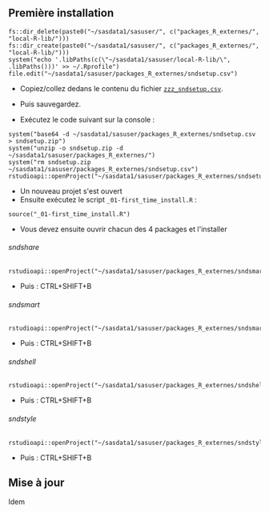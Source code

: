 ## Première installation
```
fs::dir_delete(paste0("~/sasdata1/sasuser/", c("packages_R_externes/", "local-R-lib/")))
fs::dir_create(paste0("~/sasdata1/sasuser/", c("packages_R_externes/", "local-R-lib/")))
system("echo '.libPaths(c(\"~/sasdata1/sasuser/local-R-lib/\", .libPaths()))' >> ~/.Rprofile")
file.edit("~/sasdata1/sasuser/packages_R_externes/sndsetup.csv")
```
+ Copiez/collez dedans le contenu du fichier [`zzz_sndsetup.csv`](https://raw.githubusercontent.com/pietrodito/sndsetup/main/zzz_sndsetup.csv).
+ Puis sauvegardez.

+ Exécutez le code suivant sur la console :
```
system("base64 -d ~/sasdata1/sasuser/packages_R_externes/sndsetup.csv > sndsetup.zip")
system("unzip -o sndsetup.zip -d ~/sasdata1/sasuser/packages_R_externes/")
system("rm sndsetup.zip ~/sasdata1/sasuser/packages_R_externes/sndsetup.csv")
rstudioapi::openProject("~/sasdata1/sasuser/packages_R_externes/sndsetup/sndsetup.Rproj")
```

+ Un nouveau projet s'est ouvert
+ Ensuite exécutez le script `_01-first_time_install.R` :
```
source("_01-first_time_install.R")
```
+ Vous devez ensuite ouvrir chacun des 4 packages et l'installer
###### sndshare
```
rstudioapi::openProject("~/sasdata1/sasuser/packages_R_externes/sndsmart/")
```
+ Puis : CTRL+SHIFT+B
###### sndsmart
```
rstudioapi::openProject("~/sasdata1/sasuser/packages_R_externes/sndsmart/")
```
+ Puis : CTRL+SHIFT+B
###### sndshell
```
rstudioapi::openProject("~/sasdata1/sasuser/packages_R_externes/sndshell/")
```
+ Puis : CTRL+SHIFT+B
###### sndstyle
```
rstudioapi::openProject("~/sasdata1/sasuser/packages_R_externes/sndstyle/")
```
+ Puis : CTRL+SHIFT+B



## Mise à jour
Idem
